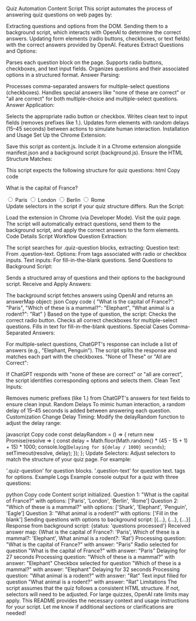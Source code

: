 Quiz Automation Content Script
This script automates the process of answering quiz questions on web pages by:

Extracting questions and options from the DOM.
Sending them to a background script, which interacts with OpenAI to determine the correct answers.
Updating form elements (radio buttons, checkboxes, or text fields) with the correct answers provided by OpenAI.
Features
Extract Questions and Options:

Parses each question block on the page.
Supports radio buttons, checkboxes, and text input fields.
Organizes questions and their associated options in a structured format.
Answer Parsing:

Processes comma-separated answers for multiple-select questions (checkboxes).
Handles special answers like "none of these are correct" or "all are correct" for both multiple-choice and multiple-select questions.
Answer Application:

Selects the appropriate radio button or checkbox.
Writes clean text to input fields (removes prefixes like 1.).
Updates form elements with random delays (15–45 seconds) between actions to simulate human interaction.
Installation and Usage
Set Up the Chrome Extension:

Save this script as content.js.
Include it in a Chrome extension alongside manifest.json and a background script (background.js).
Ensure the HTML Structure Matches:

This script expects the following structure for quiz questions:
html
Copy code
<div class="quiz-question">
  <p class="question-text">What is the capital of France?</p>
  <div class="answers">
    <label><input type="radio" name="question_1" value="a"> Paris</label>
    <label><input type="radio" name="question_1" value="b"> London</label>
    <label><input type="radio" name="question_1" value="c"> Berlin</label>
    <label><input type="radio" name="question_1" value="d"> Rome</label>
  </div>
</div>
Update selectors in the script if your quiz structure differs.
Run the Script:

Load the extension in Chrome (via Developer Mode).
Visit the quiz page.
The script will automatically extract questions, send them to the background script, and apply the correct answers to the form elements.
Code Details
Script Workflow
Question Extraction:

The script searches for .quiz-question blocks, extracting:
Question text: From .question-text.
Options: From <label> tags associated with radio or checkbox inputs.
Text inputs: For fill-in-the-blank questions.
Send Questions to Background Script:

Sends a structured array of questions and their options to the background script.
Receive and Apply Answers:

The background script fetches answers using OpenAI and returns an answerMap object:
json
Copy code
{
  "What is the capital of France?": "Paris",
  "Which of these is a mammal?": "Elephant",
  "What animal is a rodent?": "Rat"
}
Based on the type of question, the script:
Checks the correct radio button.
Checks all correct checkboxes for multiple-select questions.
Fills in text for fill-in-the-blank questions.
Special Cases
Comma-Separated Answers:

For multiple-select questions, ChatGPT's response can include a list of answers (e.g., "Elephant, Penguin"). The script splits the response and matches each part with the checkboxes.
"None of These" or "All are Correct":

If ChatGPT responds with "none of these are correct" or "all are correct", the script identifies corresponding options and selects them.
Clean Text Inputs:

Removes numeric prefixes (like 1.) from ChatGPT's answers for text fields to ensure clean input.
Random Delays
To mimic human interaction, a random delay of 15–45 seconds is added between answering each question.
Customization
Change Delay Timing: Modify the delayRandom function to adjust the delay range:

javascript
Copy code
const delayRandom = () => {
  return new Promise(resolve => {
    const delay = Math.floor(Math.random() * (45 - 15 + 1) + 15) * 1000;
    console.log(`Delaying for ${delay / 1000} seconds`);
    setTimeout(resolve, delay);
  });
};
Update Selectors: Adjust selectors to match the structure of your quiz page. For example:

'.quiz-question' for question blocks.
'.question-text' for question text.
<label> tags for options.
Example Logs
Example console output for a quiz with three questions:

python
Copy code
Content script initialized.
Question 1: "What is the capital of France?" with options: ['Paris', 'London', 'Berlin', 'Rome']
Question 2: "Which of these is a mammal?" with options: ['Shark', 'Elephant', 'Penguin', 'Eagle']
Question 3: "What animal is a rodent?" with options: ['Fill in the blank']
Sending questions with options to background script: [{...}, {...}, {...}]
Response from background script: {status: 'questions processed'}
Received answer map: {What is the capital of France?: 'Paris', Which of these is a mammal?: 'Elephant', What animal is a rodent?: 'Rat'}
Processing question: "What is the capital of France?" with answer: "Paris"
Radio selected for question "What is the capital of France?" with answer: "Paris"
Delaying for 27 seconds
Processing question: "Which of these is a mammal?" with answer: "Elephant"
Checkbox selected for question "Which of these is a mammal?" with answer: "Elephant"
Delaying for 32 seconds
Processing question: "What animal is a rodent?" with answer: "Rat"
Text input filled for question "What animal is a rodent?" with answer: "Rat"
Limitations
The script assumes that the quiz follows a consistent HTML structure. If not, selectors will need to be adjusted.
For large quizzes, OpenAI rate limits may apply.
This README provides the necessary context and usage instructions for your script. Let me know if additional sections or clarifications are needed!





